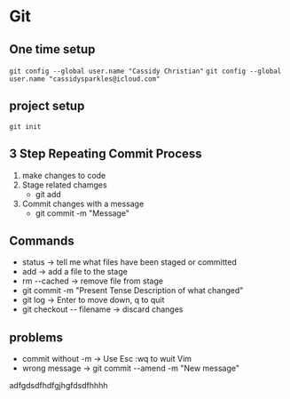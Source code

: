 # Git

## One time setup

`git config --global user.name "Cassidy Christian"`
`git config --global user.name "cassidysparkles@icloud.com"`

## project setup
`git init` 

## 3 Step Repeating Commit Process
1. make changes to code
2. Stage related chamges 
    * git add
3. Commit changes with a message 
    * git commit -m "Message"

## Commands

* status -> tell me what files have been staged or committed
* add -> add a file to the stage 
* rm --cached -> remove file from stage 
* git commit -m "Present Tense Description of what changed"
* git log -> Enter to move down, q to quit
* git checkout -- filename -> discard changes


## problems
* commit without -m -> Use Esc :wq to wuit Vim
* wrong message -> git commit --amend -m "New message"

adfgdsdfhdfgjhgfdsdfhhhh